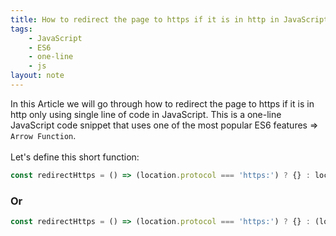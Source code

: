 ```yaml
---
title: How to redirect the page to https if it is in http in JavaScript
tags:
    - JavaScript
    - ES6
    - one-line
    - js
layout: note
---
```




In this Article we will go through how to redirect the page to https if it is in http only using single line of code in JavaScript.
This is a one-line JavaScript code snippet that uses one of the most popular ES6 features => `Arrow Function`.
<br/>
<br/>
Let's define this short function:

```js {.wrap}
const redirectHttps = () => (location.protocol === 'https:') ? {} : location.replace(`https://${location.href.split('//')[1]}`);
```

### Or

```js {.wrap}
const redirectHttps = () => (location.protocol === 'https:') ? {} : (location.protocol = 'https:');
```